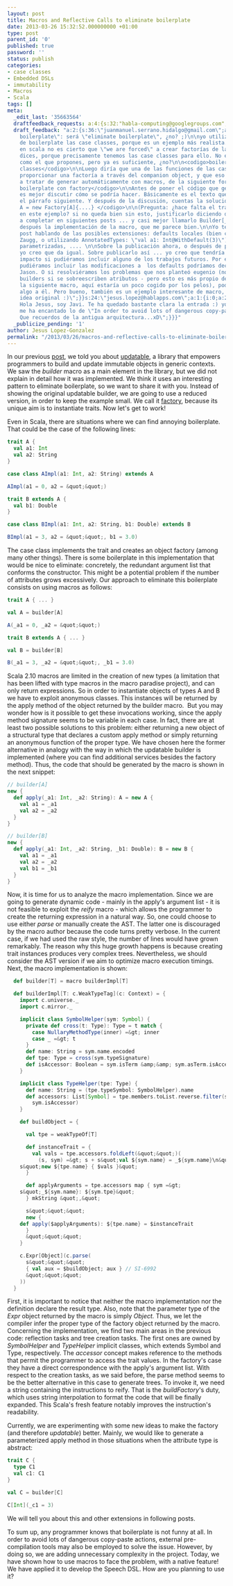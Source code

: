 ```yaml
---
layout: post
title: Macros and Reflective Calls to eliminate boilerplate
date: 2013-03-26 15:32:52.000000000 +01:00
type: post
parent_id: '0'
published: true
password: ''
status: publish
categories:
- case classes
- Embedded DSLs
- immutability
- Macros
- Scala
tags: []
meta:
  _edit_last: '35663564'
  draftfeedback_requests: a:4:{s:32:"habla-computing@googlegroups.com";a:3:{s:3:"key";s:13:"514c47ca8613f";s:4:"time";s:10:"1363953610";s:7:"user_id";s:8:"35663564";}s:36:"juanmanuel.serrano.hidalgo@gmail.com";a:3:{s:3:"key";s:13:"514c4a1da84d3";s:4:"time";s:10:"1363954205";s:7:"user_id";s:8:"35663564";}s:35:"isabel.delamorena.maronas@gmail.com";a:3:{s:3:"key";s:13:"514c4a1df2c22";s:4:"time";s:10:"1363954205";s:7:"user_id";s:8:"35663564";}s:24:"jesus.lopez@hablapps.com";a:3:{s:3:"key";s:13:"514c4a1e46a2d";s:4:"time";s:10:"1363954206";s:7:"user_id";s:8:"35663564";}}
  draft_feedback: "a:2:{s:36:\"juanmanuel.serrano.hidalgo@gmail.com\";a:1:{i:0;a:2:{s:4:\"time\";s:10:\"1364064323\";s:7:\"content\";s:2062:\"\"generate
    boilerplate\": será \"eliminate boilerplate\", ¿no? ;)\n\nyo utilizaría como ejemplo
    de boilerplate las case classes, porque es un ejemplo más realista. Desde luego,
    en scala no es cierto que \"we are forced\" a crear factorías de la forma que
    dices, porque precisamente tenemos las case classes para ello. No es tanto boilerplate
    como el que propones, pero ya es suficiente, ¿no?\n\n<codigo>boilerplate con case
    classes</codigo>\n\nLuego diría que una de las funciones de las case classes es
    proporcionar una factoría a través del companion object, y que eso es lo que vamos
    a tratar de generar automáticamente con macros, de la siguiente forma:\n\n<codigo>sin
    boilerplate con factory</codigo>\n\nAntes de poner el código que genera la macro
    es mejor discutir cómo se podría hacer. Básicamente es el texto que tienes en
    el párrafo siguiente. Y después de la discusión, cuentas la solución:\n\n<codigo>val
    A = new Factory[A]{....} </codigo>\n\n(Pregunta: ¿hace falta el trait Factory
    en este ejemplo? si no queda bien sin esto, justificarlo diciendo que lo vamos
    a completar en siguientes posts ... y casi mejor llamarlo Builder[_] no?)\n\nY
    después la implementación de la macro, que me parece bien.\n\nYo terminaría el
    post hablando de las posibles extensiones: defaults locales (bien como decía Jason
    Zaugg, o utilizando AnnotatedTypes: \"val a1: Int@WithDefault(3)\"), factorías
    parametrizadas, .... \n\nSobre la publicación ahora, o después de publicar Speech:
    yo creo que da igual. Sobre publicarlo así ... yo creo que tendría un poco más
    impacto si pudiéramos incluir alguno de los trabajos futuros. Por ejemplo, si
    pudiéramos incluir las modificaciones a  los defaults podríamos decirle algo al
    Jason. O si resolviéramos los problemas que nos planteó eugenio (no creando los
    builders si se sobreescriben atributos - pero esto es más propio del post sobre
    la siguiente macro, aquí estaría un poco cogido por los pelos), podríamos decirle
    algo a él. Pero bueno, también es un ejemplo interesante de macro, que era la
    idea original :)\";}}s:24:\"jesus.lopez@hablapps.com\";a:1:{i:0;a:2:{s:4:\"time\";s:10:\"1364130799\";s:7:\"content\";s:215:\"
    Hola Jesus, soy Javi. Te ha quedado bastante clara la entrada :) yo no la retocaba.\n\nPD:
    me ha encantado lo de \"In order to avoid lots of dangerous copy-paste actions\".
    Que recuerdos de la antigua arquitectura...xD\";}}}"
  _publicize_pending: '1'
author: Jesus Lopez-Gonzalez
permalink: "/2013/03/26/macros-and-reflective-calls-to-eliminate-boilerplate/"
---
```

In our previous <a href="http://blog.hablapps.com/2013/03/07/updating-immutable-objects-in-generic-contexts/">post</a>, we told you about <a title="updatable" href="http://github.com/hablapps/updatable">updatable</a>, a library that empowers programmers to build and update immutable objects in generic contexts. We saw the *builder* macro as a main element in the library, but we did not explain in detail how it was implemented. We think it uses an interesting pattern to eliminate boilerplate, so we want to share it with you. Instead of showing the original updatable builder, we are going to use a reduced version, in order to keep the example small. We call it <a href="https://gist.github.com/jesuslopez-gonzalez/5244174#file-factory-scala">factory</a>, because its unique aim is to instantiate traits. Now let's get to work!

Even in Scala, there are situations where we can find annoying boilerplate. That could be the case of the following lines:

```scala
trait A {
  val a1: Int
  val a2: String
}

case class AImpl(a1: Int, a2: String) extends A

AImpl(a1 = 0, a2 = &quot;&quot;)

trait B extends A {
  val b1: Double
}

case class BImpl(a1: Int, a2: String, b1: Double) extends B

BImpl(a1 = 3, a2 = &quot;&quot;, b1 = 3.0)
```

The case class implements the trait and creates an object factory (among many other things). There is some boilerplate in this implementation that would be nice to eliminate: concretely, the redundant argument list that conforms the constructor. This might be a potential problem if the number of attributes grows excessively. Our approach to eliminate this boilerplate consists on using macros as follows:

```scala
trait A { ... }

val A = builder[A]

A(_a1 = 0, _a2 = &quot;&quot;)

trait B extends A { ... }

val B = builder[B]

B(_a1 = 3, _a2 = &quot;&quot;, _b1 = 3.0)
```

Scala 2.10 macros are limited in the creation of new types (a limitation that has been lifted with type macros in the macro paradise project), and can only return expressions. So in order to instantiate objects of types A and B we have to exploit anonymous classes. This instances will be returned by the apply method of the object returned by the builder macro.  But you may wonder how is it possible to get these invocations working, since the apply method signature seems to be variable in each case. In fact, there are at least two possible solutions to this problem: either returning a new object of a structural type that declares a custom apply method or simply returning an anonymous function of the proper type. We have chosen here the former alternative in analogy with the way in which the updatable builder is implemented (where you can find additional services besides the factory method). Thus, the code that should be generated by the macro is shown in the next snippet:

```scala
// builder[A]
new {
  def apply(_a1: Int, _a2: String): A = new A {
    val a1 = _a1
    val a2 = _a2
  }
}

// builder[B]
new {
  def apply(_a1: Int, _a2: String, _b1: Double): B = new B {
    val a1 = _a1
    val a2 = _a2
    val b1 = _b1
  }
}
```

Now, it is time for us to analyze the macro implementation. Since we are going to generate dynamic code - mainly in the apply's argument list - it is not feasible to exploit the *reify* macro - which allows the programmer to create the returning expression in a natural way. So, one could choose to use either *parse* or manually create the AST. The latter one is discouraged by the macro author because the code turns pretty verbose. In the current case, if we had used the raw style, the number of lines would have grown remarkably. The reason why this huge growth happens is because creating trait instances produces very complex trees. Nevertheless, we should consider the AST version if we aim to optimize macro execution timings. Next, the macro implementation is shown:

```scala
  def builder[T] = macro builderImpl[T]

  def builderImpl[T: c.WeakTypeTag](c: Context) = {
    import c.universe._
    import c.mirror._

    implicit class SymbolHelper(sym: Symbol) {
      private def cross(t: Type): Type = t match {
        case NullaryMethodType(inner) =&gt; inner
        case _ =&gt; t
      }
      def name: String = sym.name.encoded
      def tpe: Type = cross(sym.typeSignature)
      def isAccessor: Boolean = sym.isTerm &amp;&amp; sym.asTerm.isAccessor
    }

    implicit class TypeHelper(tpe: Type) {
      def name: String = (tpe.typeSymbol: SymbolHelper).name
      def accessors: List[Symbol] = tpe.members.toList.reverse.filter(sym =&gt;
        sym.isAccessor)
    }

    def buildObject = {

      val tpe = weakTypeOf[T]

      def instanceTrait = {
        val vals = tpe.accessors.foldLeft(&quot;&quot;)(
          (s, sym) =&gt; s + s&quot;val ${sym.name} = _${sym.name}\n&quot;)
	s&quot;new ${tpe.name} { $vals }&quot;
      }

      def applyArguments = tpe.accessors map { sym =&gt;
	s&quot;_${sym.name}: ${sym.tpe}&quot;
      } mkString &quot;,&quot;

      s&quot;&quot;&quot;
      new {
	def apply($applyArguments): ${tpe.name} = $instanceTrait
      }
      &quot;&quot;&quot;
    }

    c.Expr[Object](c.parse(
      s&quot;&quot;&quot;
      { val aux = $buildObject; aux } // SI-6992
      &quot;&quot;&quot;
    ))
  }
```

First, it is important to notice that neither the macro implementation nor the definition declare the result type. Also, note that the parameter type of the *Expr* object returned by the macro is simply *Object.* Thus, we let the compiler infer the proper type of the factory object returned by the macro. Concerning the implementation, we find two main areas in the previous code: reflection tasks and tree creation tasks. The first ones are owned by *SymbolHelper* and *TypeHelper* implicit classes, which extends Symbol and Type, respectively. The *accessor* concept makes reference to the methods that permit the programmer to access the trait values. In the factory's case they have a direct correspondence with the apply's argument list. With respect to the creation tasks, as we said before, the parse method seems to be the better alternative in this case to generate trees. To invoke it, we need a string containing the instructions to reify. That is the *buildFactory*'s duty, which uses string interpolation to format the code that will be finally expanded. This Scala's fresh feature notably improves the instruction's readability.

Currently, we are experimenting with some new ideas to make the factory (and therefore *updatable*) better. Mainly, we would like to generate a parameterized apply method in those situations when the attribute type is abstract:

```scala
trait C {
  type C1
  val c1: C1
}

val C = builder[C]

C[Int](_c1 = 3)
```

We will tell you about this and other extensions in following posts.

To sum up, any programmer knows that boilerplate is not funny at all. In order to avoid lots of dangerous copy-paste actions, external pre-compilation tools may also be employed to solve the issue. However, by doing so, we are adding unnecessary complexity in the project. Today, we have shown how to use macros to face the problem, with a native feature! We have applied it to develop the Speech DSL. How are you planning to use it?


